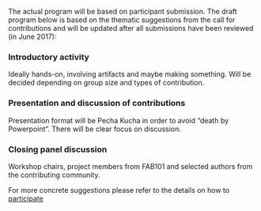 The actual program will be based on participant submission. The draft program below is based on the thematic suggestions from the call for contributions and will be updated after all submissions have been reviewed (in June 2017):

### Introductory activity
Ideally hands-on, involving artifacts and maybe making something. Will be decided depending on group size and types of contribution.  

### Presentation and discussion of contributions
Presentation format will be Pecha Kucha in order to avoid “death by Powerpoint”. There will be clear focus on discussion.   


### Closing panel discussion
Workshop chairs, project members from FAB101  and selected authors from the contributing community.   

For more concrete suggestions please refer to the details on how to [participate](/participate)
